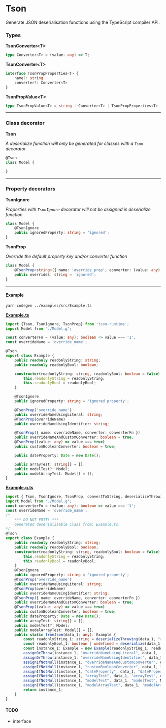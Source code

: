 # Tson

Generate JSON deserialisation functions using the TypeScript compiler API.

### Types

**TsonConverter\<T\>**
```typescript
type Converter<T> = (value: any) => T;
```

**TsonConverter\<T\>**
```typescript
interface TsonPropProperties<T> {
    name?: string
    converter?: Converter<T>
}
```

**TsonPropValue\<T\>**
```typescript
type TsonPropValue<T> = string | Converter<T> | TsonPropProperties<T>
```

___

### Class decorator
**Tson**

*A deserialize function will only be generated for classes with a `Tson` decorator*
```typescript
@Tson
class Model {
    
}
```

___

### Property decorators

**TsonIgnore**

*Properties with `TsonIgnore` decorator will not be assigned in deserialize function*
```typescript
class Model {
    @TsonIgnore
    public ignoredProperty: string = 'ignored';     
}
```

**TsonProp**

*Override the default property key and/or converter function*
```typescript
class Model {
    @TsonProp<string>({ name: 'override_prop', converter: (value: any): string => 'do converter things here.'})
    public overrides: string = 'ignored';     
}
```

___

#### Example

```bash
yarn codegen ../examples/src/Example.ts
```

**[Example.ts](examples/src/Example.ts)**

```typescript
import {Tson, TsonIgnore, TsonProp} from 'tson-runtime';
import Model from "./Model.g";

const converterFn = (value: any): boolean => value === '1';
const overrideName = 'override_name';

@Tson
export class Example {
    public readonly readonlyString: string;
    public readonly readonlyBool: boolean;

    constructor(readonlyString: string, readonlyBool: boolean = false) {
        this.readonlyString = readonlyString;
        this.readonlyBool = readonlyBool;
    }

    @TsonIgnore
    public ignoredProperty: string = 'ignored property';

    @TsonProp('override_name')
    public overrideNameUsingLiteral: string;
    @TsonProp(overrideName)
    public overrideNameUsingIdentifier: string;

    @TsonProp({ name: overrideName, converter: converterFn })
    public overrideNameAndCustomConverter: boolean = true;
    @TsonProp((value: any) => value === true)
    public customBooleanConverter: boolean = true;

    public dateProperty: Date = new Date();

    public arrayTest: string[] = [];
    public modelTest?: Model;
    public modelArrayTest: Model[] = [];
}
```

**[Example.g.ts](examples/src/Example.g.ts)**

```typescript
import { Tson, TsonIgnore, TsonProp, convertToString, deserializeThrowing, convertToBoolean, deserialize, assignOrThrow, assignIfNotNull, convertToDate, createArrayConverter } from 'tson-runtime';
import Model from "./Model.g";
const converterFn = (value: any): boolean => value === '1';
const overrideName = 'override_name';
/*
    *** DO NOT EDIT! ***
    Generated deserializable class from: Example.ts.
*/
@Tson
export class Example {
    public readonly readonlyString: string;
    public readonly readonlyBool: boolean;
    constructor(readonlyString: string, readonlyBool: boolean = false) {
        this.readonlyString = readonlyString;
        this.readonlyBool = readonlyBool;
    }
    @TsonIgnore
    public ignoredProperty: string = 'ignored property';
    @TsonProp('override_name')
    public overrideNameUsingLiteral: string;
    @TsonProp(overrideName)
    public overrideNameUsingIdentifier: string;
    @TsonProp({ name: overrideName, converter: converterFn })
    public overrideNameAndCustomConverter: boolean = true;
    @TsonProp((value: any) => value === true)
    public customBooleanConverter: boolean = true;
    public dateProperty: Date = new Date();
    public arrayTest: string[] = [];
    public modelTest?: Model;
    public modelArrayTest: Model[] = [];
    public static fromJson(data_1: any): Example {
        const readonlyString_1: string = deserializeThrowing(data_1, "readonlyString", convertToString);
        const readonlyBool_1: boolean | undefined = deserialize(data_1, "readonlyBool", convertToBoolean);
        const instance_1: Example = new Example(readonlyString_1, readonlyBool_1);
        assignOrThrow(instance_1, "overrideNameUsingLiteral", data_1, 'override_name', convertToString);
        assignOrThrow(instance_1, "overrideNameUsingIdentifier", data_1, overrideName, convertToString);
        assignIfNotNull(instance_1, "overrideNameAndCustomConverter", data_1, overrideName, converterFn);
        assignIfNotNull(instance_1, "customBooleanConverter", data_1, "customBooleanConverter", (value: any) => value === true);
        assignIfNotNull(instance_1, "dateProperty", data_1, "dateProperty", convertToDate);
        assignIfNotNull(instance_1, "arrayTest", data_1, "arrayTest", createArrayConverter(convertToString));
        assignIfNotNull(instance_1, "modelTest", data_1, "modelTest", Model.fromJson);
        assignIfNotNull(instance_1, "modelArrayTest", data_1, "modelArrayTest", createArrayConverter(Model.fromJson));
        return instance_1;
    }
}
```

#### TODO

* interface

